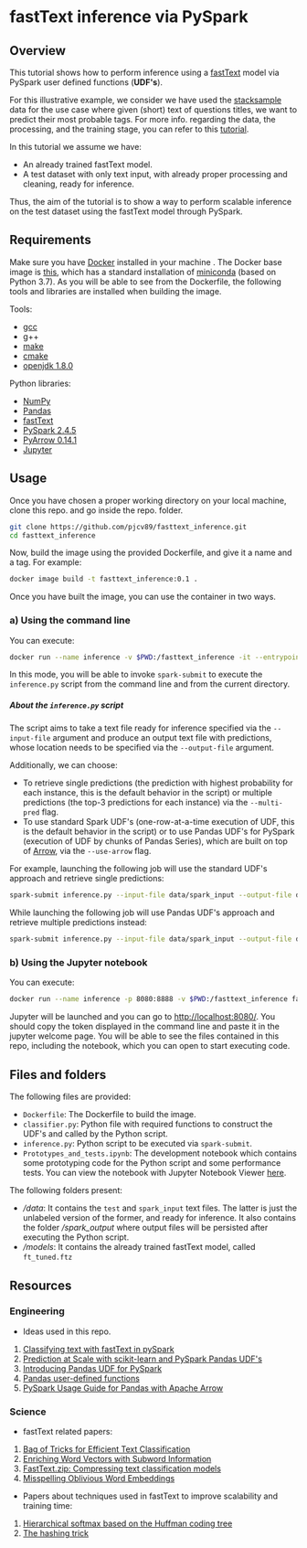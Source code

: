 # fastText inference via PySpark 

## Overview
This tutorial shows how to perform  inference using a [fastText](https://fasttext.cc/) model via PySpark user defined functions (**UDF's**). 

For this illustrative example, we consider we have used the [stacksample](https://www.kaggle.com/stackoverflow/stacksample)  data for the use case where given (short) text of questions titles, we want to predict their most probable tags. For more info. regarding the data, the processing, and the training stage, you can refer to this [tutorial](https://github.com/pjcv89/AutoTag/).

In this tutorial we assume we have:

- An already trained fastText model.
- A test dataset with only text input, with already proper processing and cleaning, ready for inference.

Thus, the aim of the tutorial is to show a way to perform scalable inference on the test dataset using the fastText model through PySpark.

## Requirements

Make sure you have [Docker](https://www.docker.com/get-started) installed in your machine . The Docker base image is [this](https://hub.docker.com/r/continuumio/miniconda3), which has a standard installation of [miniconda](https://docs.conda.io/en/latest/miniconda.html) (based on Python 3.7). As you will be able to see from the Dockerfile, the following tools and libraries are installed when building the image.

Tools:

- [gcc](https://gcc.gnu.org/)
- g++
- [make](https://www.gnu.org/software/make/)
- [cmake](https://cmake.org/)
- [openjdk 1.8.0](https://anaconda.org/anaconda/openjdk)

Python libraries:

- [NumPy](https://pypi.org/project/numpy/)
- [Pandas](https://pypi.org/project/pandas/)
- [fastText](https://pypi.org/project/fasttext/)
- [PySpark 2.4.5](https://pypi.org/project/pyspark/)
- [PyArrow 0.14.1](https://pypi.org/project/pyarrow/0.14.1/)
- [Jupyter](https://pypi.org/project/jupyter/)

## Usage 

Once you have chosen a proper working directory on your local machine, clone this repo. and go inside the repo. folder.

```bash
git clone https://github.com/pjcv89/fasttext_inference.git
cd fasttext_inference 
```

Now, build the image using the provided Dockerfile, and give it a name and a tag. For example:

```bash
docker image build -t fasttext_inference:0.1 .
```

Once you have built the image, you can use the container in two ways. 

### a) Using the command line

You can execute: 
```bash
docker run --name inference -v $PWD:/fasttext_inference -it --entrypoint=/bin/bash fasttext_inference:0.1
```
In this mode, you will be able to invoke `spark-submit` to execute the `inference.py` script from the command line and from the current directory.

##### About the `inference.py` script 

The script aims to take a text file ready for inference specified via the `--input-file` argument and produce an output text file with predictions, whose location needs to be specified via the `--output-file` argument.

Additionally, we can choose:

- To retrieve single predictions (the prediction with highest probability for each instance, this is the default behavior in the script) or multiple predictions (the top-3 predictions for each instance) via the `--multi-pred` flag. 
- To use standard Spark UDF's (one-row-at-a-time execution of UDF, this is the default behavior in the script) or to use Pandas UDF's for PySpark (execution of UDF by chunks of Pandas Series), which are built on top of [Arrow](https://arrow.apache.org/), via the `--use-arrow` flag. 

For example, launching the following job will use the standard UDF's approach and retrieve single predictions: 

```bash
spark-submit inference.py --input-file data/spark_input --output-file data/spark_output
```

While launching the following job will use Pandas UDF's approach and retrieve multiple predictions instead:

```bash
spark-submit inference.py --input-file data/spark_input --output-file data/spark_output --use-arrow --multi-pred
```

### b) Using the Jupyter notebook

You can execute:
```bash
docker run --name inference -p 8080:8888 -v $PWD:/fasttext_inference fasttext_inference:0.1
```
Jupyter will be launched and you can go to [http://localhost:8080/](http://localhost:8080/). You should copy the token displayed in the command line and paste it in the jupyter welcome page. You will be able to see the files contained in this repo, including the notebook, which you can open to start executing code.

## Files and folders

The following files are provided:

- ``Dockerfile``: The Dockerfile to build the image.
- ``classifier.py``: Python file with required functions to construct the UDF's and called by the Python script.
- ``inference.py``: Python script to be executed via `spark-submit`.
- ``Prototypes_and_tests.ipynb``: The development notebook which contains some prototyping code for the Python script and some performance tests. You can view the notebook with Jupyter Notebook Viewer [here](https://nbviewer.jupyter.org/github/pjcv89/fasttext_inference/blob/master/Prototypes_and_tests.ipynb).

The following folders present:
- */data*: It contains the  `test` and `spark_input` text files. The latter is just the unlabeled version of the former, and ready for inference. It also contains the folder */spark_output* where output files will be persisted after executing the Python script.
- */models*: It contains the already trained fastText model, called `ft_tuned.ftz`

## Resources

### Engineering

- Ideas used in this repo.
1. [Classifying text with fastText in pySpark](https://www.futurice.com/blog/classifying-text-with-fasttext-in-pyspark)
2. [Prediction at Scale with scikit-learn and PySpark Pandas UDF's](https://medium.com/civis-analytics/prediction-at-scale-with-scikit-learn-and-pyspark-pandas-udfs-51d5ebfb2cd8)
3. [Introducing Pandas UDF for PySpark](https://databricks.com/blog/2017/10/30/introducing-vectorized-udfs-for-pyspark.html)
4. [Pandas user-defined functions](https://docs.databricks.com/spark/latest/spark-sql/udf-python-pandas.html#pandas-user-defined-functions)
5. [PySpark Usage Guide for Pandas with Apache Arrow](https://spark.apache.org/docs/latest/sql-pyspark-pandas-with-arrow.html)

### Science

- fastText related papers:

1. [Bag of Tricks for Efficient Text Classification](https://arxiv.org/abs/1607.01759)
2. [Enriching Word Vectors with Subword Information](https://arxiv.org/abs/1607.04606)
3. [FastText.zip: Compressing text classification models](https://arxiv.org/abs/1612.03651)
4. [Misspelling Oblivious Word Embeddings](https://arxiv.org/abs/1905.09755)

- Papers about techniques used in fastText to improve scalability and training time:

1. [Hierarchical softmax based on the Huffman coding tree](https://arxiv.org/abs/1301.3781)
2. [The hashing trick](https://arxiv.org/abs/0902.2206)